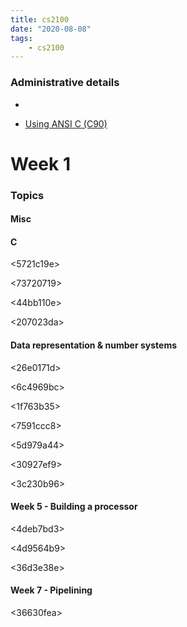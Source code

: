 ```yaml
---
title: cs2100
date: "2020-08-08"
tags:
    - cs2100
---
```


### Administrative details

- <accd6bb9> 

- [Using ANSI C (C90)](https://en.wikipedia.org/wiki/ANSI_C)

# Week 1

### Topics

#### Misc

<bb759a3e>

#### C

<5721c19e>

<73720719>

<44bb110e>

<b0b78b4e>

<d4aaf736>

<207023da>

<a0c9f307>

<edd09c15>

#### Data representation & number systems

<26e0171d>

<cc84dd88>

<6c4969bc>

<cd25403e>

<d467f9d6>

<ce91ad8b>

<1f763b35>

<7591ccc8>

<5d979a44>

<30927ef9>

<3c230b96>

#### Week 5 - Building a processor

<4deb7bd3>

<4d9564b9>

<ea871187>

<ab3a5749>

<36d3e38e>

#### Week 7 - Pipelining

<36630fea>

